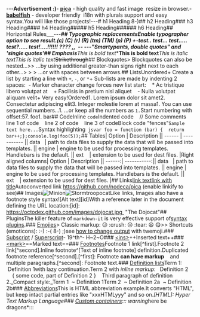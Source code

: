 ---__Advertisement :)__- __[pica](https://nodeca.github.io/pica/demo/)__ - high quality and fast image  resize in browser.- __[babelfish](https://github.com/nodeca/babelfish/)__ - developer friendly  i18n with plurals support and easy syntax.You will like those projects!---# h1 Heading 8-)## h2 Heading### h3 Heading#### h4 Heading##### h5 Heading###### h6 Heading## Horizontal Rules___---***## Typographic replacementsEnable typographer option to see result.(c) (C) (r) (R) (tm) (TM) (p) (P) +-test.. test... test..... test?..... test!....!!!!!! ???? ,,  -- ---"Smartypants, double quotes" and 'single quotes'## Emphasis**This is bold text**__This is bold text__*This is italic text*_This is italic text_~~Strikethrough~~## Blockquotes> Blockquotes can also be nested...>> ...by using additional greater-than signs right next to each other...> > > ...or with spaces between arrows.## ListsUnordered+ Create a list by starting a line with `+`, `-`, or `*`+ Sub-lists are made by indenting 2 spaces:  - Marker character change forces new list start:    * Ac tristique libero volutpat at    + Facilisis in pretium nisl aliquet    - Nulla volutpat aliquam velit+ Very easy!Ordered1. Lorem ipsum dolor sit amet2. Consectetur adipiscing elit3. Integer molestie lorem at massa1. You can use sequential numbers...1. ...or keep all the numbers as `1.`Start numbering with offset:57. foo1. bar## CodeInline `code`Indented code    // Some comments    line 1 of code    line 2 of code    line 3 of codeBlock code "fences"```Sample text here...```Syntax highlighting``` jsvar foo = function (bar) {  return bar++;};console.log(foo(5));```## Tables| Option | Description || ------ | ----------- || data   | path to data files to supply the data that will be passed into templates. || engine | engine to be used for processing templates. Handlebars is the default. || ext    | extension to be used for dest files. |Right aligned columns| Option | Description || ------:| -----------:|| data   | path to data files to supply the data that will be passed into templates. || engine | engine to be used for processing templates. Handlebars is the default. || ext    | extension to be used for dest files. |## Links[link text](http://dev.nodeca.com)[link with title](http://nodeca.github.io/pica/demo/ "title text!")Autoconverted link https://github.com/nodeca/pica (enable linkify to see)## Images![Minion](https://octodex.github.com/images/minion.png)![Stormtroopocat](https://octodex.github.com/images/stormtroopocat.jpg "The Stormtroopocat")Like links, Images also have a footnote style syntax![Alt text][id]With a reference later in the document defining the URL location:[id]: https://octodex.github.com/images/dojocat.jpg  "The Dojocat"## PluginsThe killer feature of `markdown-it` is very effective support of[syntax plugins](https://www.npmjs.org/browse/keyword/markdown-it-plugin).### [Emojies](https://github.com/markdown-it/markdown-it-emoji)> Classic markup: :wink: :crush: :cry: :tear: :laughing: :yum:>> Shortcuts (emoticons): :-) :-( 8-) ;)see [how to change output](https://github.com/markdown-it/markdown-it-emoji#change-output) with twemoji.### [Subscript](https://github.com/markdown-it/markdown-it-sub) / [Superscript](https://github.com/markdown-it/markdown-it-sup)- 19^th^- H~2~O### [\<ins>](https://github.com/markdown-it/markdown-it-ins)++Inserted text++### [\<mark>](https://github.com/markdown-it/markdown-it-mark)==Marked text==### [Footnotes](https://github.com/markdown-it/markdown-it-footnote)Footnote 1 link[^first].Footnote 2 link[^second].Inline footnote^[Text of inline footnote] definition.Duplicated footnote reference[^second].[^first]: Footnote **can have markup**    and multiple paragraphs.[^second]: Footnote text.### [Definition lists](https://github.com/markdown-it/markdown-it-deflist)Term 1:   Definition 1with lazy continuation.Term 2 with *inline markup*:   Definition 2        { some code, part of Definition 2 }    Third paragraph of definition 2._Compact style:_Term 1  ~ Definition 1Term 2  ~ Definition 2a  ~ Definition 2b### [Abbreviations](https://github.com/markdown-it/markdown-it-abbr)This is HTML abbreviation example.It converts "HTML", but keep intact partial entries like "xxxHTMLyyy" and so on.*[HTML]: Hyper Text Markup Language### [Custom containers](https://github.com/markdown-it/markdown-it-container)::: warning*here be dragons*:::